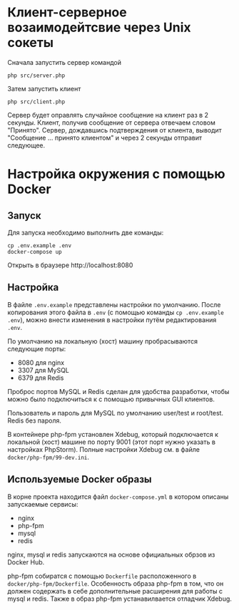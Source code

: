 # Клиент-серверное возаимодейтсвие через Unix сокеты

Сначала запустить сервер командой
```
php src/server.php
```

Затем запустить клиент
```
php src/client.php
```

Сервер будет оправлять случайное сообщение на клиент раз в 2 секунды.
Клиент, получив сообщение от сервера отвечаем словом "Принято".
Сервер, дождавшись подтверждения от клиента, выводит "Сообщение ... принято клиентом" и через 2 секунды отправит следующее.

# Настройка окружения с помощью Docker

## Запуск
Для запуска необходимо выполнить две команды:
```
cp .env.example .env
docker-compose up
```
Открыть в браузере http://localhost:8080

## Настройка
В файле `.env.example` представлены настройки по умолчанию. После копирования этого файла в `.env` (с помощью команды `cp .env.example .env`), можно внести изменения в настройки путём редактирования `.env`.

По умолчанию на локальную (хост) машину пробрасываются следующие порты:
- 8080 для nginx
- 3307 для MySQL
- 6379 для Redis 

Проброс портов MySQL и Redis сделан для удобства разработки, чтобы можно было подключиться к с помощью привычных GUI клиентов.

Пользователь и пароль для MySQL по умолчанию user/test и root/test.
Redis без пароля.

В контейнере php-fpm установлен Xdebug, который подключается к локальной (хост) машине по порту 9001 (этот порт нужно указать в настройках PhpStorm).
Полные настройки Xdebug см. в файле `docker/php-fpm/99-dev.ini`.

## Используемые Docker образы
В корне проекта находится файл `docker-compose.yml` в котором описаны запускаемые сервисы:
- nginx
- php-fpm
- mysql
- redis

nginx, mysql и redis запускаются на основе официальных обрзов из Docker Hub.

php-fpm собиратся с помощью `Dockerfile` расположенного в `docker/php-fpm/Dockerfile`.
Особенность образа php-fpm в том, что он должен содержать в себе дополнительные расширения для работы с mysql и redis.
Также в образ php-fpm устанавилвается отладчик Xdebug. 

